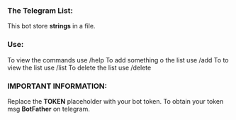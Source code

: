 ### The Telegram List:
This bot store **strings** in a file.

### Use:
To view the commands use /help
To add something o the list use /add
To to view the list use /list
To delete the list use /delete

### IMPORTANT INFORMATION:
Replace the **TOKEN** placeholder with your bot token.
To obtain your token msg **BotFather** on telegram.
